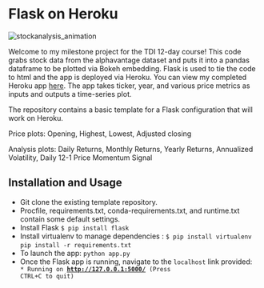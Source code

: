# Flask on Heroku

![stockanalysis_animation](https://user-images.githubusercontent.com/79766032/144130802-b3e6776f-e25c-4a6f-bff0-ad34b3a8e3a3.gif)


Welcome to my milestone project for the TDI 12-day course! This code grabs stock data from the alphavantage dataset and puts it into a pandas dataframe to be plotted via Bokeh embedding. Flask is used to tie the code to html and the app is deployed via Heroku. You can view my completed Heroku app [here](https://hevren-stock-analysis.herokuapp.com/). The app takes ticker, year, and various price metrics as inputs and outputs a time-series plot.

The repository contains a basic template for a Flask configuration that will
work on Heroku.

Price plots: Opening, Highest, Lowest, Adjusted closing

Analysis plots: Daily Returns, Monthly Returns, Yearly Returns, Annualized Volatility, Daily 12-1 Price Momentum Signal

## Installation and Usage

  - Git clone the existing template repository.
  - Procfile, requirements.txt, conda-requirements.txt, and runtime.txt contain some default settings.
  - Install Flask
    ```$ pip install flask```
  - Install virtualenv to manage dependencies :
    ```$ pip install virtualenv ```
    ```pip install -r requirements.txt ```
  - To launch the app:
    ``` python app.py ```
  - Once the Flask app is running, navigate to the `localhost` link provided:
    <code> * Running on <b>http://127.0.0.1:5000/</b> (Press CTRL+C to quit)</code>
